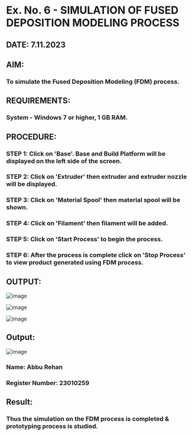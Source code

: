# Ex. No. 6 - SIMULATION OF FUSED DEPOSITION MODELING PROCESS

## DATE: 7.11.2023 
## AIM:
### To simulate the Fused Deposition Modeling (FDM) process.

## REQUIREMENTS:
### System - Windows 7 or higher, 1 GB RAM.

## PROCEDURE:
### STEP 1: Click on 'Base'. Base and Build Platform will be displayed on the left side of the screen.
### STEP 2: Click on 'Extruder' then extruder and extruder nozzle will be displayed.
### STEP 3: Click on 'Material Spool' then material spool will be shown.
### STEP 4: Click on 'Filament' then filament will be added.
### STEP 5: Click on 'Start Process' to begin the process.
### STEP 6: After the process is complete click on 'Stop Process' to view product generated using FDM process.

## OUTPUT:
![image](https://github.com/Abburehan/Ex.-No---6.-SIMULATION-OF-FUSED-DEPOSITION-MODELING-PROCESS/assets/138849336/09b02ea9-bd11-48e5-b850-373438b4770d)

![image](https://github.com/Abburehan/Ex.-No---6.-SIMULATION-OF-FUSED-DEPOSITION-MODELING-PROCESS/assets/138849336/2ed78ebc-2dfa-4aa9-9fee-6281cd51c763)


![image](https://github.com/Abburehan/Ex.-No---6.-SIMULATION-OF-FUSED-DEPOSITION-MODELING-PROCESS/assets/138849336/4491ccbf-0e93-4a8f-8c33-3f84b2e15a8a)



## Output:
![image](https://github.com/Abburehan/Ex.-No---6.-SIMULATION-OF-FUSED-DEPOSITION-MODELING-PROCESS/assets/138849336/d9ebf2f4-0be1-4fb2-a16e-c63ebdeb2d3c)


### Name: Abbu Rehan
### Register Number: 23010259

## Result:
### Thus the simulation on the FDM process is completed & prototyping process is studied.
